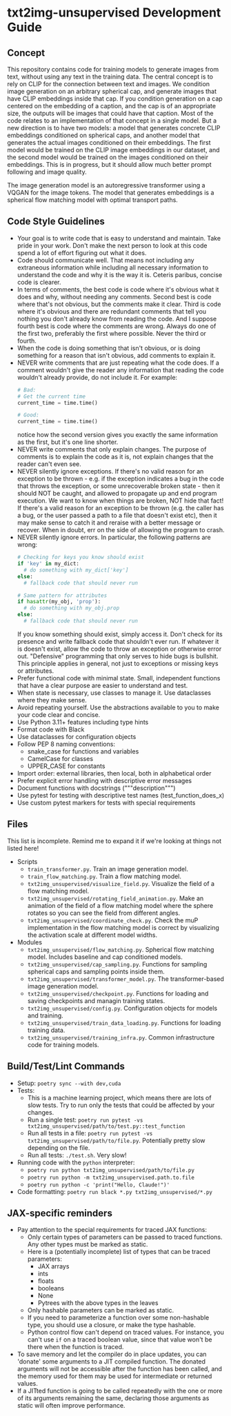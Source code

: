 # txt2img-unsupervised Development Guide

## Concept

This repository contains code for training models to generate images from text, without using any
text in the training data. The central concept is to rely on CLIP for the connection between text
and images. We condition image generation on an arbitrary spherical cap, and generate images that
have CLIP embeddings inside that cap. If you condition generation on a cap centered on the embedding
of a caption, and the cap is of an appropriate size, the outputs will be images that could have that
caption. Most of the code relates to an implementation of that concept in a single model. But a new
direction is to have two models: a model that generates concrete CLIP embeddings conditioned on
spherical caps, and another model that generates the actual images conditioned on their embeddings.
The first model would be trained on the CLIP image embeddings in our dataset, and the second model
would be trained on the images conditioned on their embeddings. This is in progress, but it should
allow much better prompt following and image quality.

The image generation model is an autoregressive transformer using a VQGAN for the image tokens. The
model that generates embeddings is a spherical flow matching model with optimal transport paths.

## Code Style Guidelines
- Your goal is to write code that is easy to understand and maintain. Take pride in your work. Don't
  make the next person to look at this code spend a lot of effort figuring out what it does.
- Code should communicate well. That means not including any extraneous information while including
  all necessary information to understand the code and why it is the way it is. Ceteris paribus,
  concise code is clearer.
- In terms of comments, the best code is code where it's obvious what it does and why, without
  needing any comments. Second best is code where that's not obvious, but the comments make it
  clear. Third is code where it's obvious and there are redundant comments that tell you nothing you
  don't already know from reading the code. And I suppose fourth best is code where the comments are
  wrong. Always do one of the first two, preferably the first where possible. Never the third or
  fourth.
- When the code is doing something that isn't obvious, or is doing something for a reason that
  isn't obvious, add comments to explain it.
- NEVER write comments that are just repeating what the code does. If a comment wouldn't give the
  reader any information that reading the code wouldn't already provide, do not include it. For
  example:
  ```python
  # Bad:
  # Get the current time
  current_time = time.time()

  # Good:
  current_time = time.time()
  ```
  notice how the second version gives you exactly the same information as the first, but it's one
  line shorter.
- NEVER write comments that only explain changes. The purpose of comments is to explain the code as
  it is, not explain changes that the reader can't even see.
- NEVER silently ignore exceptions. If there's no valid reason for an exception to be thrown - e.g.
  if the exception indicates a bug in the code that throws the exception, or some unrecoverable
  broken state - then it should NOT be caught, and allowed to propagate up and end program
  execution. We want to know when things are broken, NOT hide that fact! If there's a valid reason
  for an exception to be thrown (e.g. the caller has a bug, or the user passed a path to a file that
  doesn't exist etc), then it may make sense to catch it and reraise with a better message or
  recover. When in doubt, err on the side of allowing the program to crash.
- NEVER silently ignore errors. In particular, the following patterns are wrong:
  ```python
  # Checking for keys you know should exist
  if 'key' in my_dict:
    # do something with my_dict['key']
  else:
    # fallback code that should never run
  ```
  ```python
  # Same pattern for attributes
  if hasattr(my_obj, 'prop'):
    # do something with my_obj.prop
  else:
    # fallback code that should never run
  ```
  If you know something should exist, simply access it. Don't check for its presence and write
  fallback code that shouldn't ever run. If whatever it is doesn't exist, allow the code to throw
  an exception or otherwise error out. "Defensive" programming that only serves to hide bugs is
  bullshit. This principle applies in general, not just to exceptions or missing keys or attributes.
- Prefer functional code with minimal state. Small, independent functions that have a clear purpose
  are easier to understand and test.
- When state is necessary, use classes to manage it. Use dataclasses where they make sense.
- Avoid repeating yourself. Use the abstractions available to you to make your code clear and
  concise.
- Use Python 3.11+ features including type hints
- Format code with Black
- Use dataclasses for configuration objects
- Follow PEP 8 naming conventions:
  - snake_case for functions and variables
  - CamelCase for classes
  - UPPER_CASE for constants
- Import order: external libraries, then local, both in alphabetical order
- Prefer explicit error handling with descriptive error messages
- Document functions with docstrings ("""description""")
- Use pytest for testing with descriptive test names (test_function_does_x)
- Use custom pytest markers for tests with special requirements

## Files

This list is incomplete. Remind me to expand it if we're looking at things not listed here!

* Scripts
  * `train_transformer.py`. Train an image generation model.
  * `train_flow_matching.py`. Train a flow matching model.
  * `txt2img_unsupervised/visualize_field.py`. Visualize the field of a flow matching model.
  * `txt2img_unsupervised/rotating_field_animation.py`. Make an animation of the field of a flow
    matching model where the sphere rotates so you can see the field from different angles.
  * `txt2img_unsupervised/coordinate_check.py`. Check the muP implementation in the flow matching
    model is correct by visualizing the activation scale at different model widths.
* Modules
  * `txt2img_unsupervised/flow_matching.py`. Spherical flow matching model. Includes baseline and
    cap conditioned models.
  * `txt2img_unsupervised/cap_sampling.py`. Functions for sampling spherical caps and sampling
    points inside them.
  * `txt2img_unsupervised/transformer_model.py`. The transformer-based image generation model.
  * `txt2img_unsupervised/checkpoint.py`. Functions for loading and saving checkpoints and managin
    training states.
  * `txt2img_unsupervised/config.py`. Configuration objects for models and training.
  * `txt2img_unsupervised/train_data_loading.py`. Functions for loading training data.
  * `txt2img_unsupervised/training_infra.py`. Common infrastructure code for training models.

## Build/Test/Lint Commands
- Setup: `poetry sync --with dev,cuda`
- Tests:
  - This is a machine learning project, which means there are lots of slow tests. Try to run only
    the tests that could be affected by your changes.
  - Run a single test: `poetry run pytest -vs txt2img_unsupervised/path/to/test.py::test_function`
  - Run all tests in a file: `poetry run pytest -vs txt2img_unsupervised/path/to/file.py`.
    Potentially pretty slow depending on the file.
  - Run all tests: `./test.sh`. Very slow!
- Running code with the `python` interpreter:
  - `poetry run python txt2img_unsupervised/path/to/file.py`
  - `poetry run python -m txt2img_unsupervised.path.to.file`
  - `poetry run python -c 'print("Hello, Claude!")'`
- Code formatting: `poetry run black *.py txt2img_unsupervised/*.py`

## JAX-specific reminders
- Pay attention to the special requirements for traced JAX functions:
  - Only certain types of parameters can be passed to traced functions. Any other types must be
    marked as static.
  - Here is a (potentially incomplete) list of types that can be traced parameters:
    - JAX arrays
    - ints
    - floats
    - booleans
    - None
    - Pytrees with the above types in the leaves
  - Only hashable parameters can be marked as static.
  - If you need to parameterize a function over some non-hashable type, you should use a closure, or
    make the type hashable.
  - Python control flow can't depend on traced values. For instance, you can't use `if` on a traced
    boolean value, since that value won't be there when the function is traced.
- To save memory and let the compiler do in place updates, you can 'donate' some arguments to a JIT
  compiled function. The donated arguments will not be accessible after the function has been
  called, and the memory used for them may be used for intermediate or returned values.
- If a JITted function is going to be called repeatedly with the one or more of its arguments
  remaining the same, declaring those arguments as static will often improve performance.